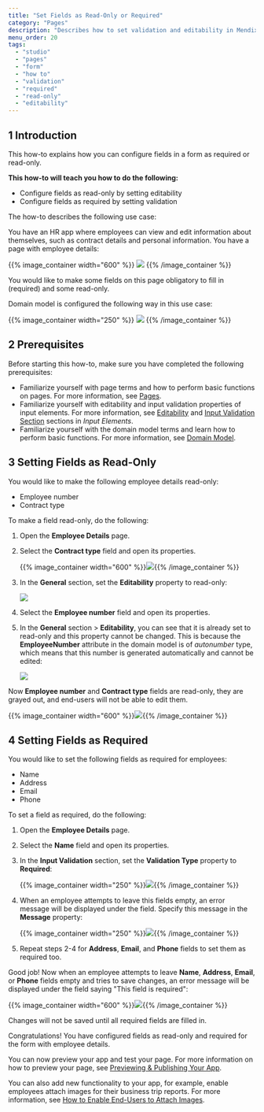 ```yaml
---
title: "Set Fields as Read-Only or Required"
category: "Pages"
description: "Describes how to set validation and editability in Mendix Studio."
menu_order: 20
tags:
  - "studio"
  - "pages"
  - "form"
  - "how to"
  - "validation"
  - "required"
  - "read-only"
  - "editability"
---
```


## 1 Introduction

This how-to explains how you can configure fields in a form as required or read-only.

**This how-to will teach you how to do the following:**

* Configure fields as read-only by setting editability
* Configure fields as required by setting validation

The how-to describes the following use case:

You have an HR app where employees can view and edit information about themselves, such as contract details and personal information. You have a page with employee details:

{{% image_container width="600" %}}
![](attachments/pages-how-to-set-validation-and-editability/employee-details-page.png)
{{% /image_container %}}

You would like to make some fields on this page obligatory to fill in (required) and some read-only.

Domain model is configured the following way in this use case:

{{% image_container width="250" %}}
![](attachments/pages-how-to-set-validation-and-editability/domain-model.png)
{{% /image_container %}}

## 2 Prerequisites

Before starting this how-to, make sure you have completed the following prerequisites:

* Familiarize yourself with page terms and how to perform basic functions on pages. For more information, see [Pages](/studio/page-editor).
* Familiarize yourself with editability and input validation properties of input elements. For more information, see [Editability](/studio/page-editor-widgets-input-elements#editability) and [Input Validation Section](/studio/page-editor-widgets-input-elements#validation) sections in *Input Elements*.
* Familiarize yourself with the domain model terms and learn how to perform basic functions. For more information, see [Domain Model](/studio/domain-models).

## 3 Setting Fields as Read-Only

You would like to make the following employee details read-only:

* Employee number
* Contract type

To make a field read-only, do the following:

1. Open the **Employee Details** page.

2. Select the **Contract type** field and open its properties.

    {{% image_container width="600" %}}![](attachments/pages-how-to-set-validation-and-editability/contract-type.png){{% /image_container %}}

3. In the **General** section, set the **Editability** property to read-only:

    ![](attachments/pages-how-to-set-validation-and-editability/editability.png)

4. Select the **Employee number** field and open its properties.

5. In the **General** section > **Editability**, you can see that it is already set to read-only and this property cannot be changed. This is because the **EmployeeNumber** attribute in the domain model is of *autonumber* type, which means that this number is generated automatically and cannot be edited:

    ![](attachments/pages-how-to-set-validation-and-editability/autonumber-read-only.png)

Now **Employee number** and **Contract type** fields are read-only, they are grayed out, and end-users will not be able to edit them.

{{% image_container width="600" %}}![](attachments/pages-how-to-set-validation-and-editability/read-only-configured.png){{% /image_container %}}

## 4 Setting Fields as Required

You would like to set the following fields as required for employees:

* Name
* Address
* Email
* Phone

To set a field as required, do the following:

1. Open the **Employee Details** page.

2. Select the **Name** field and open its properties.

3. In the **Input Validation** section, set the **Validation Type** property to **Required**:

    {{% image_container width="250" %}}![](attachments/pages-how-to-set-validation-and-editability/validation-type-required.png){{% /image_container %}}

4. When an employee attempts to leave this fields empty, an error message will be displayed under the field. Specify this message in the **Message** property:

    {{% image_container width="250" %}}![](attachments/pages-how-to-set-validation-and-editability/validation-message.png){{% /image_container %}}

5. Repeat steps 2-4 for **Address**, **Email**, and **Phone** fields to set them as required too.

Good job! Now when an employee attempts to leave **Name**, **Address**, **Email**, or **Phone** fields empty and tries to save changes, an error message will be displayed under the field saying "This field is required":

{{% image_container width="600" %}}![](attachments/pages-how-to-set-validation-and-editability/validation-example.png){{% /image_container %}}

Changes will not be saved until all required fields are filled in.

Congratulations! You have configured fields as read-only and required for the form with employee details.

You can now preview your app and test your page. For more information on how to preview your page, see [Previewing & Publishing Your App](/studio/publishing-app).

You can also add new functionality to your app, for example, enable employees attach images for their business trip reports. For more information, see [How to Enable End-Users to Attach Images](pages-how-to-attach-images).